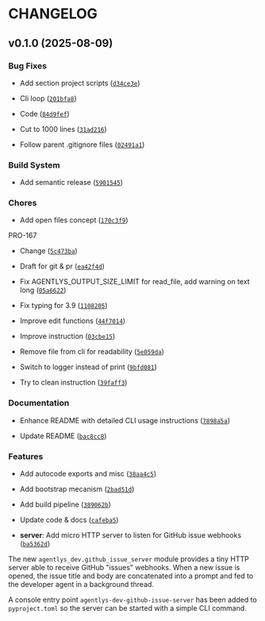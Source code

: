 # CHANGELOG

## v0.1.0 (2025-08-09)

### Bug Fixes

- Add section project scripts
  ([`d34ce3e`](https://github.com/myriade-ai/autocode/commit/d34ce3e7f0275657ea556471bc3bf2403e06ed9d))

- Cli loop
  ([`201bfa8`](https://github.com/myriade-ai/autocode/commit/201bfa8888224597c14e1e72fabcc0b92dbdee12))

- Code
  ([`84d9fef`](https://github.com/myriade-ai/autocode/commit/84d9fef858ea9d08bd84e0defd5cadd9dfe4d907))

- Cut to 1000 lines
  ([`31ad216`](https://github.com/myriade-ai/autocode/commit/31ad216ffad36712f4d5c5cc14a81562a503fcfa))

- Follow parent .gitignore files
  ([`02491a1`](https://github.com/myriade-ai/autocode/commit/02491a13e54cfa8284972f9511c0a3d415ddd86e))

### Build System

- Add semantic release
  ([`5901545`](https://github.com/myriade-ai/autocode/commit/59015459b0a7f52022c02d8ef40292ecb151e47b))

### Chores

- Add open files concept
  ([`170c3f9`](https://github.com/myriade-ai/autocode/commit/170c3f91d996e6e815ffc3f17f0a2e087e985144))

PRO-167

- Change
  ([`5c473ba`](https://github.com/myriade-ai/autocode/commit/5c473baa723e0eab8645dbb009870340d38ee308))

- Draft for git & pr
  ([`ea42f4d`](https://github.com/myriade-ai/autocode/commit/ea42f4dda377420c7e69d093b485d350654eab55))

- Fix AGENTLYS_OUTPUT_SIZE_LIMIT for read_file, add warning on text long
  ([`05a6622`](https://github.com/myriade-ai/autocode/commit/05a6622c5b7560d1d05ab58cf475e62b2fb06d73))

- Fix typing for 3.9
  ([`1108205`](https://github.com/myriade-ai/autocode/commit/11082054826792cc89e1fb21a65e4a5592cfbbdc))

- Improve edit functions
  ([`44f7014`](https://github.com/myriade-ai/autocode/commit/44f7014409a905d97364b3d5233d09bacdc30e59))

- Improve instruction
  ([`03cbe15`](https://github.com/myriade-ai/autocode/commit/03cbe152f27644bfbffc4250b6144cc2dc3d34dd))

- Remove file from cli for readability
  ([`5e059da`](https://github.com/myriade-ai/autocode/commit/5e059daa12f86a4fe90bb997edde79423e5535e7))

- Switch to logger instead of print
  ([`9bfd081`](https://github.com/myriade-ai/autocode/commit/9bfd0816e4e093350356a960a997469f3c5398cb))

- Try to clean instruction
  ([`39faff3`](https://github.com/myriade-ai/autocode/commit/39faff3f0876844acaa69ffff236bba6bd475a33))

### Documentation

- Enhance README with detailed CLI usage instructions
  ([`7898a5a`](https://github.com/myriade-ai/autocode/commit/7898a5a59540d5a807ac27e09635d963978e3c64))

- Update README
  ([`bac8cc8`](https://github.com/myriade-ai/autocode/commit/bac8cc8bf9a099748cc3106c7bb27b9a0b11319f))

### Features

- Add autocode exports and misc
  ([`38aa4c5`](https://github.com/myriade-ai/autocode/commit/38aa4c5ac1ac5b71334691e8b489d5bfc8865949))

- Add bootstrap mecanism
  ([`2bad51d`](https://github.com/myriade-ai/autocode/commit/2bad51d2c057a336d04aa88f04f23f9515ae48f2))

- Add build pipeline
  ([`389062b`](https://github.com/myriade-ai/autocode/commit/389062b12ef9923d91ddcdecf547b8d26e55496b))

- Update code & docs
  ([`cafeba5`](https://github.com/myriade-ai/autocode/commit/cafeba541bbba7892ac9dff9483cdad06114cb12))

- **server**: Add micro HTTP server to listen for GitHub issue webhooks
  ([`ba5362d`](https://github.com/myriade-ai/autocode/commit/ba5362d28065d6a1c7cdfcbfe16f5036b06dc6cb))

The new `agentlys_dev.github_issue_server` module provides a tiny HTTP server able to receive GitHub
"issues" webhooks. When a new issue is opened, the issue title and body are concatenated into a
prompt and fed to the developer agent in a background thread.

A console entry point `agentlys-dev-github-issue-server` has been added to `pyproject.toml` so the
server can be started with a simple CLI command.
